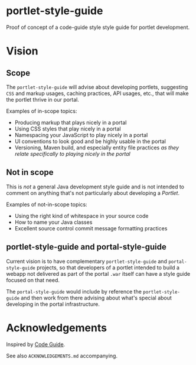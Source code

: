portlet-style-guide
===================

Proof of concept of a code-guide style style guide for portlet development.


Vision
======

Scope
-----
The `portlet-style-guide` will advise about developing portlets, suggesting `CSS` and markup usages, caching practices, API usages, etc., that will make the portlet thrive in our portal.

Examples of in-scope topics:
* Producing markup that plays nicely in a portal
* Using CSS styles that play nicely in a portal
* Namespacing your JavaScript to play nicely in a portal
* UI conventions to look good and be highly usable in the portal
* Versioning, Maven build, and especially entity file practices *as they relate specifically to playing nicely in the portal*


Not in scope
------------
This is *not* a general Java development style guide and is not intended to comment on anything that's not particularly about developing a *Portlet*.

Examples of not-in-scope topics:
* Using the right kind of whitespace in your source code
* How to name your Java classes
* Excellent source control commit message formatting practices

portlet-style-guide and portal-style-guide
-------------------------------------------
Current vision is to have complementary `portlet-style-guide` and `portal-style-guide` projects, so that developers of a portlet intended to build a webapp not delivered as part of the portal `.war` itself can have a style guide focused on that need.

The `portal-style-guide` would include by reference the `portlet-style-guide` and then work from there advising about what's special about developing in the portal infrastructure.


Acknowledgements
=================

Inspired by [Code Guide](http://mdo.github.io/code-guide/).

See also `ACKNOWLEDGEMENTS.md` accompanying.
